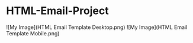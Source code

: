 # HTML-Email-Project
![My Image](HTML Email Template Desktop.png)
![My Image](HTML Email Template Mobile.png)

